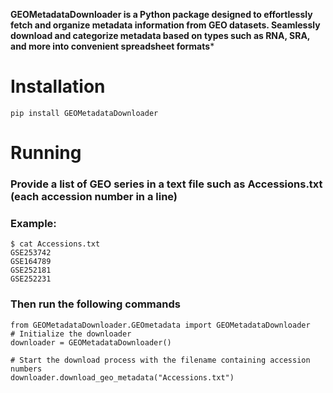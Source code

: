 **GEOMetadataDownloader is a Python package designed to effortlessly fetch and organize metadata information from GEO datasets. Seamlessly download and categorize metadata based on types such as RNA, SRA, and more into convenient spreadsheet formats***

# Installation

```r{}
pip install GEOMetadataDownloader
```
# Running
### Provide a list of GEO series in a text file such as Accessions.txt (each accession number in a line)
### Example:
```r{}
$ cat Accessions.txt
GSE253742
GSE164789
GSE252181
GSE252231
```

### Then run the following commands

```r{}
from GEOMetadataDownloader.GEOmetadata import GEOMetadataDownloader
# Initialize the downloader
downloader = GEOMetadataDownloader()

# Start the download process with the filename containing accession numbers
downloader.download_geo_metadata("Accessions.txt")

```
